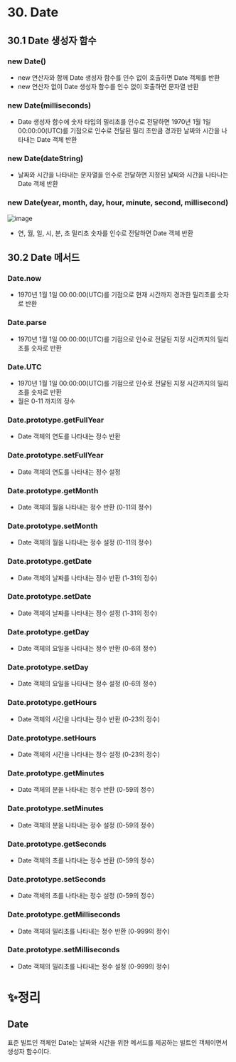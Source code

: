 # 30. Date

## 30.1 Date 생성자 함수

### new Date()

- new 연산자와 함께 Date 생성자 함수를 인수 없이 호출하면 Date 객체를 반환
- new 연산자 없이 Date 생성자 함수를 인수 없이 호출하면 문자열 반환

### new Date(milliseconds)

- Date 생성자 함수에 숫자 타입의 밀리초를 인수로 전달하면 1970년 1월 1일 00:00:00(UTC)를 기점으로 인수로 전달된 밀리 초만큼 경과한 날짜와 시간을 나타내는 Date 객체 반환

### new Date(dateString)

- 날짜와 시간을 나타내는 문자열을 인수로 전달하면 지정된 날짜와 시간을 나타나는 Date 객체 반환

### new Date(year, month, day, hour, minute, second, millisecond)

![image](https://user-images.githubusercontent.com/72698829/218869777-b82b4496-7078-46c4-a823-f4f37ed4e465.png)

- 연, 월, 일, 시, 분, 초 밀리초 숫자를 인수로 전달하면 Date 객체 반환

## 30.2 Date 메서드

### Date.now

- 1970년 1월 1일 00:00:00(UTC)를 기점으로 현재 시간까지 경과한 밀리초를 숫자로 반환

### Date.parse

- 1970년 1월 1일 00:00:00(UTC)를 기점으로 인수로 전달된 지정 시간까지의 밀리초를 숫자로 반환

### Date.UTC

- 1970년 1월 1일 00:00:00(UTC)를 기점으로 인수로 전달된 지정 시간까지의 밀리초를 숫자로 반환
- 월은 0-11 까지의 정수

### Date.prototype.getFullYear

- Date 객체의 연도를 나타내는 정수 반환

### Date.prototype.setFullYear

- Date 객체의 연도를 나타내는 정수 설정

### Date.prototype.getMonth

- Date 객체의 월을 나타내는 정수 반환 (0-11의 정수)

### Date.prototype.setMonth

- Date 객체의 월을 나타내는 정수 설정 (0-11의 정수)

### Date.prototype.getDate

- Date 객체의 날짜를 나타내는 정수 반환 (1-31의 정수)

### Date.prototype.setDate

- Date 객체의 날짜를 나타내는 정수 설정 (1-31의 정수)

### Date.prototype.getDay

- Date 객체의 요일을 나타내는 정수 반환 (0-6의 정수)

### Date.prototype.setDay

- Date 객체의 요일을 나타내는 정수 설정 (0-6의 정수)

### Date.prototype.getHours

- Date 객체의 시간을 나타내는 정수 반환 (0-23의 정수)

### Date.prototype.setHours

- Date 객체의 시간을 나타내는 정수 설정 (0-23의 정수)

### Date.prototype.getMinutes

- Date 객체의 분을 나타내는 정수 반환 (0-59의 정수)

### Date.prototype.setMinutes

- Date 객체의 분을 나타내는 정수 설정 (0-59의 정수)

### Date.prototype.getSeconds

- Date 객체의 초를 나타내는 정수 반환 (0-59의 정수)

### Date.prototype.setSeconds

- Date 객체의 초를 나타내는 정수 설정 (0-59의 정수)

### Date.prototype.getMilliseconds

- Date 객체의 밀리초를 나타내는 정수 반환 (0-999의 정수)

### Date.prototype.setMilliseconds

- Date 객체의 밀리초를 나타내는 정수 설정 (0-999의 정수)

# ✨정리

## Date

표준 빌트인 객체인 Date는 날짜와 시간을 위한 메서드를 제공하는 빌트인 객체이면서 생성자 함수이다.
